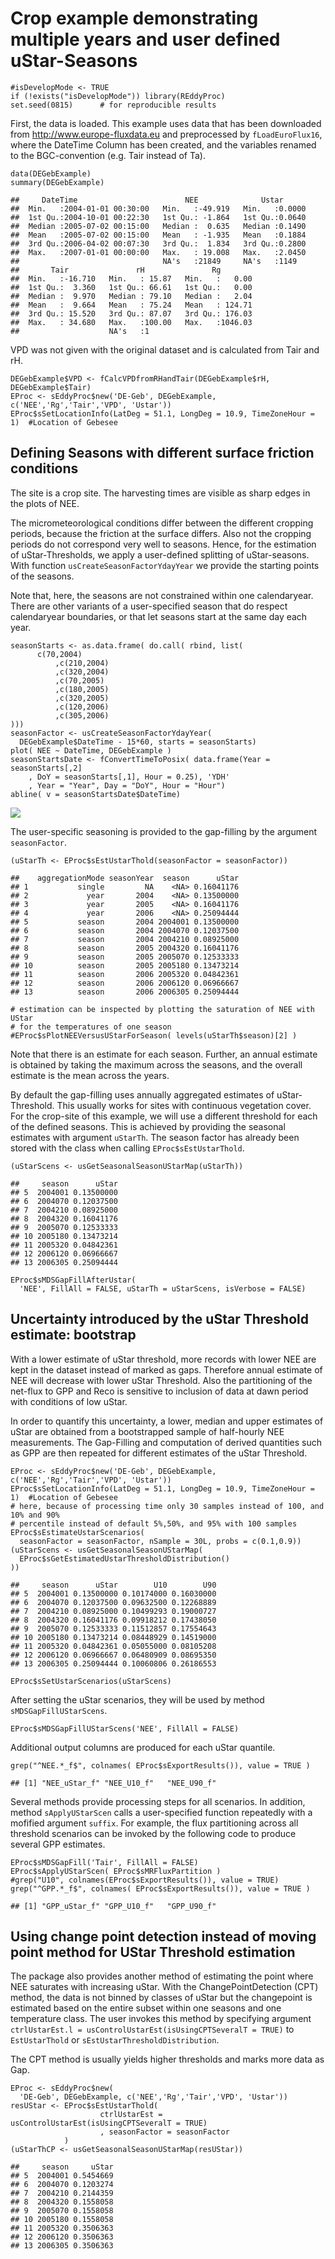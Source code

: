 Crop example demonstrating multiple years and user defined uStar-Seasons
========================================================================

    #isDevelopMode <- TRUE
    if (!exists("isDevelopMode")) library(REddyProc)
    set.seed(0815)      # for reproducible results

First, the data is loaded. This example uses data that has been
downloaded from <http://www.europe-fluxdata.eu> and preprocessed by
`fLoadEuroFlux16`, where the DateTime Column has been created, and the
variables renamed to the BGC-convention (e.g. Tair instead of Ta).

    data(DEGebExample)
    summary(DEGebExample)

    ##     DateTime                        NEE              Ustar       
    ##  Min.   :2004-01-01 00:30:00   Min.   :-49.919   Min.   :0.0000  
    ##  1st Qu.:2004-10-01 00:22:30   1st Qu.: -1.864   1st Qu.:0.0640  
    ##  Median :2005-07-02 00:15:00   Median :  0.635   Median :0.1490  
    ##  Mean   :2005-07-02 00:15:00   Mean   : -1.935   Mean   :0.1884  
    ##  3rd Qu.:2006-04-02 00:07:30   3rd Qu.:  1.834   3rd Qu.:0.2800  
    ##  Max.   :2007-01-01 00:00:00   Max.   : 19.008   Max.   :2.0450  
    ##                                NA's   :21849     NA's   :1149    
    ##       Tair               rH               Rg         
    ##  Min.   :-16.710   Min.   : 15.87   Min.   :   0.00  
    ##  1st Qu.:  3.360   1st Qu.: 66.61   1st Qu.:   0.00  
    ##  Median :  9.970   Median : 79.10   Median :   2.04  
    ##  Mean   :  9.664   Mean   : 75.24   Mean   : 124.71  
    ##  3rd Qu.: 15.520   3rd Qu.: 87.07   3rd Qu.: 176.03  
    ##  Max.   : 34.680   Max.   :100.00   Max.   :1046.03  
    ##                    NA's   :1

VPD was not given with the original dataset and is calculated from Tair
and rH.

    DEGebExample$VPD <- fCalcVPDfromRHandTair(DEGebExample$rH, DEGebExample$Tair)
    EProc <- sEddyProc$new('DE-Geb', DEGebExample, c('NEE','Rg','Tair','VPD', 'Ustar'))
    EProc$sSetLocationInfo(LatDeg = 51.1, LongDeg = 10.9, TimeZoneHour = 1)  #Location of Gebesee

Defining Seasons with different surface friction conditions
-----------------------------------------------------------

The site is a crop site. The harvesting times are visible as sharp edges
in the plots of NEE.

The micrometeorological conditions differ between the different cropping
periods, because the friction at the surface differs. Also not the
cropping periods do not correspond very well to seasons. Hence, for the
estimation of uStar-Thresholds, we apply a user-defined splitting of
uStar-seasons. With function `usCreateSeasonFactorYdayYear` we provide
the starting points of the seasons.

Note that, here, the seasons are not constrained within one
calendaryear. There are other variants of a user-specified season that
do respect calendaryear boundaries, or that let seasons start at the
same day each year.

    seasonStarts <- as.data.frame( do.call( rbind, list(
          c(70,2004)
              ,c(210,2004)
              ,c(320,2004)
              ,c(70,2005)
              ,c(180,2005)
              ,c(320,2005)
              ,c(120,2006)
              ,c(305,2006)      
    )))
    seasonFactor <- usCreateSeasonFactorYdayYear(
      DEGebExample$DateTime - 15*60, starts = seasonStarts)
    plot( NEE ~ DateTime, DEGebExample )
    seasonStartsDate <- fConvertTimeToPosix( data.frame(Year = seasonStarts[,2]
        , DoY = seasonStarts[,1], Hour = 0.25), 'YDH'
        , Year = "Year", Day = "DoY", Hour = "Hour")
    abline( v = seasonStartsDate$DateTime)

<img src="DEGebExample_files/figure-markdown_strict/DEGeb_estUStar1a-1.png" style = "display:block; margin: auto" />

The user-specific seasoning is provided to the gap-filling by the
argument `seasonFactor`.

    (uStarTh <- EProc$sEstUstarThold(seasonFactor = seasonFactor))

    ##    aggregationMode seasonYear  season      uStar
    ## 1           single         NA    <NA> 0.16041176
    ## 2             year       2004    <NA> 0.13500000
    ## 3             year       2005    <NA> 0.16041176
    ## 4             year       2006    <NA> 0.25094444
    ## 5           season       2004 2004001 0.13500000
    ## 6           season       2004 2004070 0.12037500
    ## 7           season       2004 2004210 0.08925000
    ## 8           season       2005 2004320 0.16041176
    ## 9           season       2005 2005070 0.12533333
    ## 10          season       2005 2005180 0.13473214
    ## 11          season       2006 2005320 0.04842361
    ## 12          season       2006 2006120 0.06966667
    ## 13          season       2006 2006305 0.25094444

    # estimation can be inspected by plotting the saturation of NEE with UStar 
    # for the temperatures of one season
    #EProc$sPlotNEEVersusUStarForSeason( levels(uStarTh$season)[2] )

Note that there is an estimate for each season. Further, an annual
estimate is obtained by taking the maximum across the seasons, and the
overall estimate is the mean across the years.

By default the gap-filling uses annually aggregated estimates of
uStar-Threshold. This usually works for sites with continuous vegetation
cover. For the crop-site of this example, we will use a different
threshold for each of the defined seasons. This is achieved by providing
the seasonal estimates with argument `uStarTh`. The season factor has
already been stored with the class when calling `EProc$sEstUstarThold`.

    (uStarScens <- usGetSeasonalSeasonUStarMap(uStarTh))

    ##     season      uStar
    ## 5  2004001 0.13500000
    ## 6  2004070 0.12037500
    ## 7  2004210 0.08925000
    ## 8  2004320 0.16041176
    ## 9  2005070 0.12533333
    ## 10 2005180 0.13473214
    ## 11 2005320 0.04842361
    ## 12 2006120 0.06966667
    ## 13 2006305 0.25094444

    EProc$sMDSGapFillAfterUstar(
      'NEE', FillAll = FALSE, uStarTh = uStarScens, isVerbose = FALSE)

Uncertainty introduced by the uStar Threshold estimate: bootstrap
-----------------------------------------------------------------

With a lower estimate of uStar threshold, more records with lower NEE
are kept in the dataset instead of marked as gaps. Therefore annual
estimate of NEE will decrease with lower uStar Threshold. Also the
partitioning of the net-flux to GPP and Reco is sensitive to inclusion
of data at dawn period with conditions of low uStar.

In order to quantify this uncertainty, a lower, median and upper
estimates of uStar are obtained from a bootstrapped sample of
half-hourly NEE measurements. The Gap-Filling and computation of derived
quantities such as GPP are then repeated for different estimates of the
uStar Threshold.

    EProc <- sEddyProc$new('DE-Geb', DEGebExample, c('NEE','Rg','Tair','VPD', 'Ustar'))
    EProc$sSetLocationInfo(LatDeg = 51.1, LongDeg = 10.9, TimeZoneHour = 1)  #Location of Gebesee
    # here, because of processing time only 30 samples instead of 100, and 10% and 90% 
    # percentile instead of default 5%,50%, and 95% with 100 samples
    EProc$sEstimateUstarScenarios( 
      seasonFactor = seasonFactor, nSample = 30L, probs = c(0.1,0.9))
    (uStarScens <- usGetSeasonalSeasonUStarMap(
      EProc$sGetEstimatedUstarThresholdDistribution()
    ))

    ##     season      uStar        U10        U90
    ## 5  2004001 0.13500000 0.10174000 0.16030000
    ## 6  2004070 0.12037500 0.09632500 0.12268889
    ## 7  2004210 0.08925000 0.10499293 0.19000727
    ## 8  2004320 0.16041176 0.09918212 0.17438050
    ## 9  2005070 0.12533333 0.11512857 0.17554643
    ## 10 2005180 0.13473214 0.08448929 0.14519000
    ## 11 2005320 0.04842361 0.05055000 0.08105208
    ## 12 2006120 0.06966667 0.06480909 0.08695350
    ## 13 2006305 0.25094444 0.10060806 0.26186553

    EProc$sSetUstarScenarios(uStarScens)

After setting the uStar scenarios, they will be used by method
`sMDSGapFillUStarScens`.

    EProc$sMDSGapFillUStarScens('NEE', FillAll = FALSE)

Additional output columns are produced for each uStar quantile.

    grep("^NEE.*_f$", colnames( EProc$sExportResults()), value = TRUE )

    ## [1] "NEE_uStar_f" "NEE_U10_f"   "NEE_U90_f"

Several methods provide processing steps for all scenarios. In addition,
method `sApplyUStarScen` calls a user-specified function repeatedly with
a mofified argument `suffix`. For example, the flux partitioning across
all threshold scenarios can be invoked by the following code to produce
several GPP estimates.

    EProc$sMDSGapFill('Tair', FillAll = FALSE)
    EProc$sApplyUStarScen( EProc$sMRFluxPartition )
    #grep("U10", colnames(EProc$sExportResults()), value = TRUE)    
    grep("^GPP.*_f$", colnames( EProc$sExportResults()), value = TRUE )

    ## [1] "GPP_uStar_f" "GPP_U10_f"   "GPP_U90_f"

Using change point detection instead of moving point method for UStar Threshold estimation
------------------------------------------------------------------------------------------

The package also provides another method of estimating the point where
NEE saturates with increasing uStar. With the ChangePointDetection (CPT)
method, the data is not binned by classes of uStar but the changepoint
is estimated based on the entire subset within one seasons and one
temperature class. The user invokes this method by specifying argument
`ctrlUstarEst.l = usControlUstarEst(isUsingCPTSeveralT = TRUE)` to
`EstUstarThold` or `sEstUstarThresholdDistribution`.

The CPT method is usually yields higher thresholds and marks more data
as Gap.

    EProc <- sEddyProc$new(
      'DE-Geb', DEGebExample, c('NEE','Rg','Tair','VPD', 'Ustar'))
    resUStar <- EProc$sEstUstarThold(
                        ctrlUstarEst = usControlUstarEst(isUsingCPTSeveralT = TRUE)
                        , seasonFactor = seasonFactor
                )
    (uStarThCP <- usGetSeasonalSeasonUStarMap(resUStar))

    ##     season     uStar
    ## 5  2004001 0.5454669
    ## 6  2004070 0.1203274
    ## 7  2004210 0.2144359
    ## 8  2004320 0.1558058
    ## 9  2005070 0.1558058
    ## 10 2005180 0.1558058
    ## 11 2005320 0.3506363
    ## 12 2006120 0.3506363
    ## 13 2006305 0.3506363
